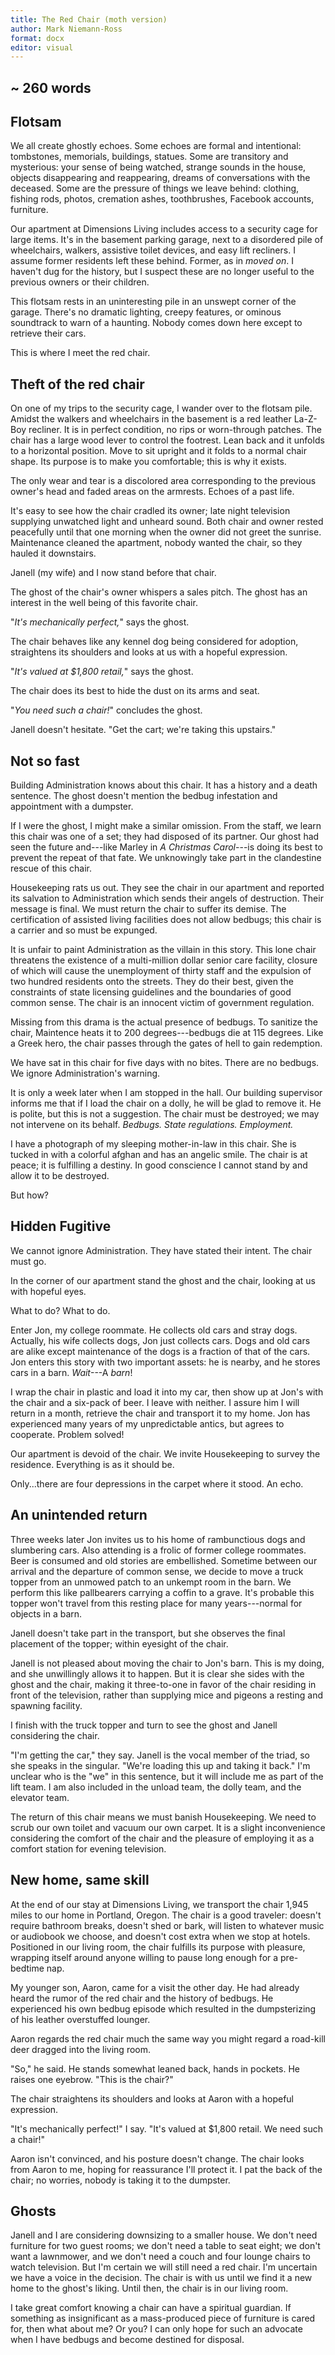 ```yaml
---
title: The Red Chair (moth version)
author: Mark Niemann-Ross
format: docx
editor: visual
---
```


## \~ 260 words

## Flotsam

We all create ghostly echoes. Some echoes are formal and intentional: tombstones, memorials, buildings, statues. Some are transitory and mysterious: your sense of being watched, strange sounds in the house, objects disappearing and reappearing, dreams of conversations with the deceased. Some are the pressure of things we leave behind: clothing, fishing rods, photos, cremation ashes, toothbrushes, Facebook accounts, furniture.

Our apartment at Dimensions Living includes access to a security cage for large items. It's in the basement parking garage, next to a disordered pile of wheelchairs, walkers, assistive toilet devices, and easy lift recliners. I assume former residents left these behind. Former, as in *moved on*. I haven't dug for the history, but I suspect these are no longer useful to the previous owners or their children.

This flotsam rests in an uninteresting pile in an unswept corner of the garage. There's no dramatic lighting, creepy features, or ominous soundtrack to warn of a haunting. Nobody comes down here except to retrieve their cars.

This is where I meet the red chair.

## Theft of the red chair

On one of my trips to the security cage, I wander over to the flotsam pile. Amidst the walkers and wheelchairs in the basement is a red leather La-Z-Boy recliner. It is in perfect condition, no rips or worn-through patches. The chair has a large wood lever to control the footrest. Lean back and it unfolds to a horizontal position. Move to sit upright and it folds to a normal chair shape. Its purpose is to make you comfortable; this is why it exists.

The only wear and tear is a discolored area corresponding to the previous owner's head and faded areas on the armrests. Echoes of a past life.

It's easy to see how the chair cradled its owner; late night television supplying unwatched light and unheard sound. Both chair and owner rested peacefully until that one morning when the owner did not greet the sunrise. Maintenance cleaned the apartment, nobody wanted the chair, so they hauled it downstairs.

Janell (my wife) and I now stand before that chair.

The ghost of the chair's owner whispers a sales pitch. The ghost has an interest in the well being of this favorite chair.

"*It's mechanically perfect,*" says the ghost.

The chair behaves like any kennel dog being considered for adoption, straightens its shoulders and looks at us with a hopeful expression.

"*It's valued at \$1,800 retail,*" says the ghost.

The chair does its best to hide the dust on its arms and seat.

"*You need such a chair!*" concludes the ghost.

Janell doesn't hesitate. "Get the cart; we're taking this upstairs."

## Not so fast

Building Administration knows about this chair. It has a history and a death sentence. The ghost doesn't mention the bedbug infestation and appointment with a dumpster.

If I were the ghost, I might make a similar omission. From the staff, we learn this chair was one of a set; they had disposed of its partner. Our ghost had seen the future and---like Marley in *A Christmas Carol*---is doing its best to prevent the repeat of that fate. We unknowingly take part in the clandestine rescue of this chair.

Housekeeping rats us out. They see the chair in our apartment and reported its salvation to Administration which sends their angels of destruction. Their message is final. We must return the chair to suffer its demise. The certification of assisted living facilities does not allow bedbugs; this chair is a carrier and so must be expunged.

It is unfair to paint Administration as the villain in this story. This lone chair threatens the existence of a multi-million dollar senior care facility, closure of which will cause the unemployment of thirty staff and the expulsion of two hundred residents onto the streets. They do their best, given the constraints of state licensing guidelines and the boundaries of good common sense. The chair is an innocent victim of government regulation.

Missing from this drama is the actual presence of bedbugs. To sanitize the chair, Maintence heats it to 200 degrees---bedbugs die at 115 degrees. Like a Greek hero, the chair passes through the gates of hell to gain redemption.

We have sat in this chair for five days with no bites. There are no bedbugs. We ignore Administration's warning.

It is only a week later when I am stopped in the hall. Our building supervisor informs me that if I load the chair on a dolly, he will be glad to remove it. He is polite, but this is not a suggestion. The chair must be destroyed; we may not intervene on its behalf. *Bedbugs. State regulations. Employment.*

I have a photograph of my sleeping mother-in-law in this chair. She is tucked in with a colorful afghan and has an angelic smile. The chair is at peace; it is fulfilling a destiny. In good conscience I cannot stand by and allow it to be destroyed.

But how?

## Hidden Fugitive

We cannot ignore Administration. They have stated their intent. The chair must go.

In the corner of our apartment stand the ghost and the chair, looking at us with hopeful eyes.

What to do? What to do.

Enter Jon, my college roommate. He collects old cars and stray dogs. Actually, his wife collects dogs, Jon just collects cars. Dogs and old cars are alike except maintenance of the dogs is a fraction of that of the cars. Jon enters this story with two important assets: he is nearby, and he stores cars in a barn. *Wait*---A *barn*!

I wrap the chair in plastic and load it into my car, then show up at Jon's with the chair and a six-pack of beer. I leave with neither. I assure him I will return in a month, retrieve the chair and transport it to my home. Jon has experienced many years of my unpredictable antics, but agrees to cooperate. Problem solved!

Our apartment is devoid of the chair. We invite Housekeeping to survey the residence. Everything is as it should be.

Only...there are four depressions in the carpet where it stood. An echo.

## An unintended return

Three weeks later Jon invites us to his home of rambunctious dogs and slumbering cars. Also attending is a frolic of former college roommates. Beer is consumed and old stories are embellished. Sometime between our arrival and the departure of common sense, we decide to move a truck topper from an unmowed patch to an unkempt room in the barn. We perform this like pallbearers carrying a coffin to a grave. It's probable this topper won't travel from this resting place for many years---normal for objects in a barn.

Janell doesn't take part in the transport, but she observes the final placement of the topper; within eyesight of the chair.

Janell is not pleased about moving the chair to Jon's barn. This is my doing, and she unwillingly allows it to happen. But it is clear she sides with the ghost and the chair, making it three-to-one in favor of the chair residing in front of the television, rather than supplying mice and pigeons a resting and spawning facility.

I finish with the truck topper and turn to see the ghost and Janell considering the chair.

"I'm getting the car," they say. Janell is the vocal member of the triad, so she speaks in the singular. "We're loading this up and taking it back." I'm unclear who is the "we" in this sentence, but it will include me as part of the lift team. I am also included in the unload team, the dolly team, and the elevator team.

The return of this chair means we must banish Housekeeping. We need to scrub our own toilet and vacuum our own carpet. It is a slight inconvenience considering the comfort of the chair and the pleasure of employing it as a comfort station for evening television.

## New home, same skill

At the end of our stay at Dimensions Living, we transport the chair 1,945 miles to our home in Portland, Oregon. The chair is a good traveler: doesn't require bathroom breaks, doesn't shed or bark, will listen to whatever music or audiobook we choose, and doesn't cost extra when we stop at hotels. Positioned in our living room, the chair fulfills its purpose with pleasure, wrapping itself around anyone willing to pause long enough for a pre-bedtime nap.

My younger son, Aaron, came for a visit the other day. He had already heard the rumor of the red chair and the history of bedbugs. He experienced his own bedbug episode which resulted in the dumpsterizing of his leather overstuffed lounger.

Aaron regards the red chair much the same way you might regard a road-kill deer dragged into the living room.

"So," he said. He stands somewhat leaned back, hands in pockets. He raises one eyebrow. "This is the chair?"

The chair straightens its shoulders and looks at Aaron with a hopeful expression.

"It's mechanically perfect!" I say. "It's valued at \$1,800 retail. We need such a chair!"

Aaron isn't convinced, and his posture doesn't change. The chair looks from Aaron to me, hoping for reassurance I'll protect it. I pat the back of the chair; no worries, nobody is taking it to the dumpster.

## Ghosts

Janell and I are considering downsizing to a smaller house. We don't need furniture for two guest rooms; we don't need a table to seat eight; we don't want a lawnmower, and we don't need a couch and four lounge chairs to watch television. But I'm certain we will still need a red chair. I'm uncertain we have a voice in the decision. The chair is with us until we find it a new home to the ghost's liking. Until then, the chair is in our living room.

I take great comfort knowing a chair can have a spiritual guardian. If something as insignificant as a mass-produced piece of furniture is cared for, then what about me? Or you? I can only hope for such an advocate when I have bedbugs and become destined for disposal.
